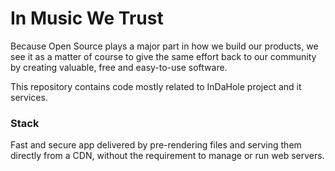 # In Music We Trust
Because Open Source plays a major part in how we build our products,
we see it as a matter of course to give the same effort back to our community by creating
valuable, free and easy-to-use software.

This repository contains code mostly related to InDaHole project and it services.

### Stack

Fast and secure app delivered by pre-rendering files and serving them directly from a CDN, without the requirement to manage or run web servers.

